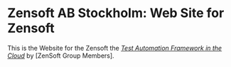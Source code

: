 # Zensoft AB Stockholm: Web Site for Zensoft

This is the Website for the Zensoft
the [*Test Automation Framework in the Cloud*](http://zensoft.se/)
by [ZenSoft Group Members].